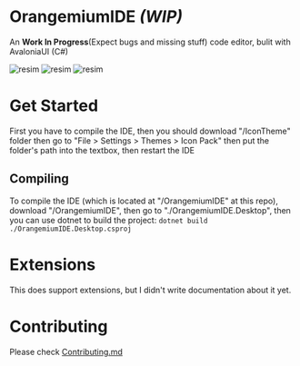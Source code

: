 # OrangemiumIDE *(WIP)*
An **Work In Progress**(Expect bugs and missing stuff) code editor, bulit with AvaloniaUI (C#)

![resim](https://github.com/HAKANKOKCU/OrangemiumIDE/assets/103432992/db0ed8e8-0be9-46a6-a8e0-8593e8eb5c01)
![resim](https://github.com/HAKANKOKCU/OrangemiumIDE/assets/103432992/2fa1805f-ff76-4f47-8a41-db2c45a97368)
![resim](https://github.com/HAKANKOKCU/OrangemiumIDE/assets/103432992/e719ad2b-815d-4dbc-8aa1-630a83d29c20)



# Get Started
First you have to compile the IDE, then you should download "/IconTheme" folder then go to "File > Settings > Themes > Icon Pack" then put the folder's path into the textbox, then restart the IDE
## Compiling
To compile the IDE (which is located at "/OrangemiumIDE" at this repo), download "/OrangemiumIDE", then go to "./OrangemiumIDE.Desktop", then you can use dotnet to build the project: `dotnet build ./OrangemiumIDE.Desktop.csproj` 
# Extensions
This does support extensions, but I didn't write documentation about it yet.
# Contributing
Please check [Contributing.md](https://github.com/HAKANKOKCU/OrangemiumIDE/blob/main/docs/CONTRIBUTING.md)
